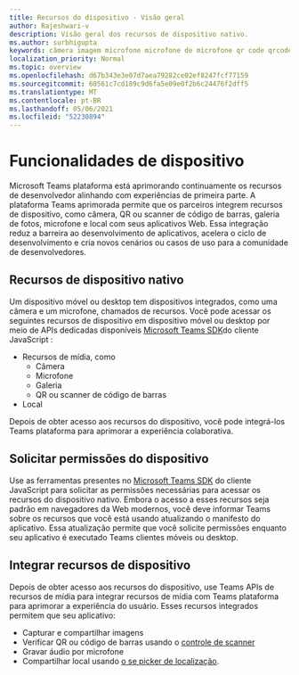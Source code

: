 ```yaml
---
title: Recursos do dispositivo - Visão geral
author: Rajeshwari-v
description: Visão geral dos recursos de dispositivo nativo.
ms.author: surbhigupta
keywords: câmera imagem microfone microfone de microfone qr code qrcode barra de código de barras código de barras de verificação do scanner de localização de mapa de recursos nativos do dispositivo permissões de dispositivo
localization_priority: Normal
ms.topic: overview
ms.openlocfilehash: d67b343e3e07d7aea79282ce02ef8247fcf77159
ms.sourcegitcommit: 60561c7cd189c9d6fa5e09e0f2b6c24476f2dff5
ms.translationtype: MT
ms.contentlocale: pt-BR
ms.lasthandoff: 05/06/2021
ms.locfileid: "52230894"
---
```

# <a name="device-capabilities"></a>Funcionalidades de dispositivo

Microsoft Teams plataforma está aprimorando continuamente os recursos de desenvolvedor alinhando com experiências de primeira parte. A plataforma Teams aprimorada permite que os parceiros integrem recursos de dispositivo, como câmera, QR ou scanner de código de barras, galeria de fotos, microfone e local com seus aplicativos Web. Essa integração reduz a barreira ao desenvolvimento de aplicativos, acelera o ciclo de desenvolvimento e cria novos cenários ou casos de uso para a comunidade de desenvolvedores.

## <a name="native-device-capabilities"></a>Recursos de dispositivo nativo

Um dispositivo móvel ou desktop tem dispositivos integrados, como uma câmera e um microfone, chamados de recursos. Você pode acessar os seguintes recursos de dispositivo em dispositivo móvel ou desktop por meio de APIs dedicadas disponíveis [Microsoft Teams SDK](/javascript/api/overview/msteams-client?view=msteams-client-js-latest&preserve-view=true)do cliente JavaScript :
* Recursos de mídia, como
    * Câmera
    * Microfone
    * Galeria
    * QR ou scanner de código de barras
* Local

Depois de obter acesso aos recursos do dispositivo, você pode integrá-los Teams plataforma para aprimorar a experiência colaborativa. 

## <a name="request-device-permissions"></a>Solicitar permissões do dispositivo

Use as ferramentas presentes no [Microsoft Teams SDK](/javascript/api/overview/msteams-client?view=msteams-client-js-latest&preserve-view=true) do cliente [](native-device-permissions.md) JavaScript para solicitar as permissões necessárias para acessar os recursos do dispositivo nativo. Embora o acesso a esses recursos seja padrão em navegadores da Web modernos, você deve informar Teams sobre os recursos que você está usando atualizando o manifesto do aplicativo. Essa atualização permite que você solicite permissões enquanto seu aplicativo é executado Teams clientes móveis ou desktop.
 
 ## <a name="integrate-device-capabilities"></a>Integrar recursos de dispositivo

Depois de obter acesso aos recursos do dispositivo, use [](mobile-camera-image-permissions.md) Teams APIs de recursos de mídia para integrar recursos de mídia com Teams plataforma para aprimorar a experiência do usuário. Esses recursos integrados permitem que seu aplicativo:

* Capturar e compartilhar imagens
* Verificar QR ou código de barras usando o [controle de scanner](qr-barcode-scanner-capability.md)
* Gravar áudio por microfone
* Compartilhar local usando [o se picker de localização](location-capability.md).
